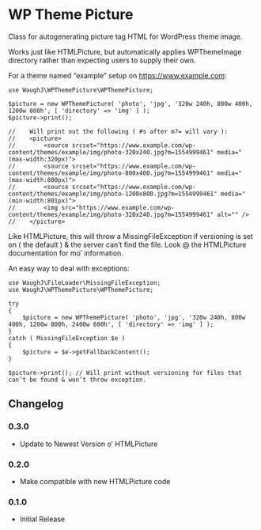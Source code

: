 WP Theme Picture
=========================

Class for autogenerating picture tag HTML for WordPress theme image.

Works just like HTMLPicture, but automatically applies WPThemeImage directory rather than expecting users to supply their own.

For a theme named “example” setup on https://www.example.com:

    use WaughJ\WPThemePicture\WPThemePicture;

    $picture = new WPThemePicture( 'photo', 'jpg', '320w 240h, 800w 400h, 1200w 800h', [ 'directory' => 'img' ] );
    $picture->print();

    //    Will print out the following ( #s after m?= will vary ):
    //    <picture>
    //        <source srcset="https://www.example.com/wp-content/themes/example/img/photo-320x240.jpg?m=1554999461" media="(max-width:320px)">
    //        <source srcset="https://www.example.com/wp-content/themes/example/img/photo-800x400.jpg?m=1554999461" media="(max-width:800px)">
    //        <source srcset="https://www.example.com/wp-content/themes/example/img/photo-1200x800.jpg?m=1554999461" media="(min-width:801px)">
    //        <img src="https://www.example.com/wp-content/themes/example/img/photo-320x240.jpg?m=1554999461" alt="" />
    //    </picture>

Like HTMLPicture, this will throw a MissingFileException if versioning is set on ( the default ) & the server can’t find the file. Look @ the HTMLPicture documentation for mo’ information.

An easy way to deal with exceptions:

    use WaughJ\FileLoader\MissingFileException;
    use WaughJ\WPThemePicture\WPThemePicture;

	try
	{
		$picture = new WPThemePicture( 'photo', 'jpg', '320w 240h, 800w 400h, 1200w 800h, 2400w 600h', [ 'directory' => 'img' ] );
	}
	catch ( MissingFileException $e )
	{
		$picture = $e->getFallbackContent();
	}

    $picture->print(); // Will print without versioning for files that can’t be found & won’t throw exception.

## Changelog

### 0.3.0
* Update to Newest Version o’ HTMLPicture

### 0.2.0
* Make compatible with new HTMLPicture code

### 0.1.0
* Initial Release
